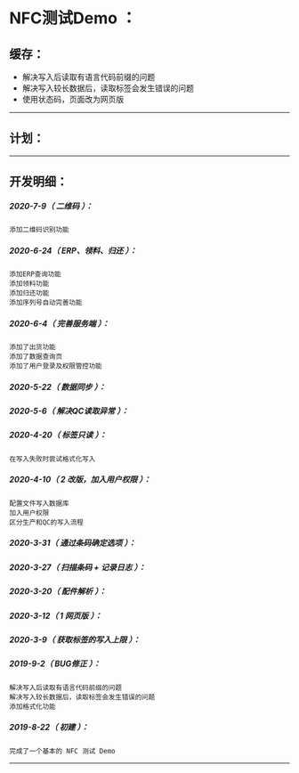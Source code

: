 NFC测试Demo ：
===================================================================

缓存：
-------------------------------------------------------------------

- 解决写入后读取有语言代码前缀的问题
- 解决写入较长数据后，读取标签会发生错误的问题
- 使用状态码，页面改为网页版

*******************************************************************

计划：
-------------------------------------------------------------------


*******************************************************************

开发明细：
-------------------------------------------------------------------

##### 2020-7-9（ 二维码 ）：
	添加二维码识别功能

##### 2020-6-24（ ERP、领料、归还 ）：
	添加ERP查询功能
	添加领料功能
	添加归还功能
	添加序列号自动完善功能

##### 2020-6-4（ 完善服务端 ）：
	添加了出货功能
	添加了数据查询页
	添加了用户登录及权限管控功能

##### 2020-5-22（ 数据同步 ）：

##### 2020-5-6（ 解决QC读取异常 ）：

##### 2020-4-20（ 标签只读 ）：
	在写入失败时尝试格式化写入

##### 2020-4-10（ 2 改版，加入用户权限 ）：
	配置文件写入数据库
	加入用户权限
	区分生产和QC的写入流程

##### 2020-3-31（ 通过条码确定选项 ）：

##### 2020-3-27（ 扫描条码 + 记录日志 ）：

##### 2020-3-20（ 配件解析 ）：

##### 2020-3-12（ 1 网页版 ）：

##### 2020-3-9（ 获取标签的写入上限 ）：

##### 2019-9-2（ BUG修正 ）：
	解决写入后读取有语言代码前缀的问题
	解决写入较长数据后，读取标签会发生错误的问题
	添加格式化功能

##### 2019-8-22（ 初建 ）：
	完成了一个基本的 NFC 测试 Demo

*******************************************************************
